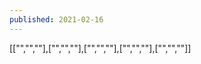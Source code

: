 ```yaml
---
published: 2021-02-16
---
```


\[\["","",""\],\["","",""\],\["","",""\],\["","",""\],\["","",""\]\]
